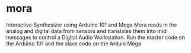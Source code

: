 # mora
Interactive Synthesizer using Arduino 101 and Mega
Mora reads in the analog and digital data from sensors and translates them into midi messages to control a Digital Audio Workstation.
Run the master code on the Arduino 101 and the slave code on the Arduio Mega
